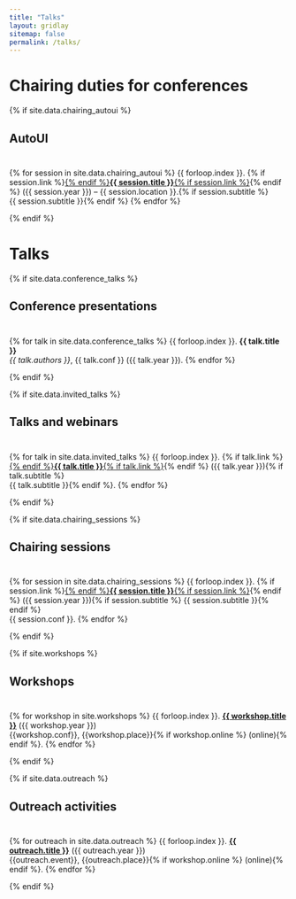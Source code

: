 ```yaml
---
title: "Talks"
layout: gridlay
sitemap: false
permalink: /talks/
---
```


# Chairing duties for conferences

{% if site.data.chairing_autoui %}
## AutoUI
<div class="rowl1" style="padding-top: 10px;">

{% for session in site.data.chairing_autoui %}
{{ forloop.index }}. {% if session.link %}<a href="{{ session.link }}" target="_blank">{% endif %}<strong>{{ session.title }}</strong>{% if session.link %}</a>{% endif %} ({{ session.year }}) – {{ session.location }}.{% if session.subtitle %}</br>{{ session.subtitle }}{% endif %}
{% endfor %}
</div>
{% endif %}

# Talks

{% if site.data.conference_talks %}
## Conference presentations
<div class="rowl1" style="padding-top: 10px;">

{% for talk in site.data.conference_talks %}
{{ forloop.index }}. <strong>{{ talk.title }}</strong> <br/> <i>{{ talk.authors }}</i>, {{ talk.conf }} ({{ talk.year }}).
{% endfor %}
</div>
{% endif %}

{% if site.data.invited_talks %}
## Talks and webinars
<div class="rowl1" style="padding-top: 10px;">

{% for talk in site.data.invited_talks %}
{{ forloop.index }}. {% if talk.link %}<a href="{{ talk.link }}" target="_blank">{% endif %}<strong>{{ talk.title }}</strong>{% if talk.link %}</a>{% endif %} ({{ talk.year }}){% if talk.subtitle %}<br>{{ talk.subtitle }}{% endif %}.
{% endfor %}
</div>
{% endif %}

{% if site.data.chairing_sessions %}
## Chairing sessions
<div class="rowl1" style="padding-top: 10px;">

{% for session in site.data.chairing_sessions %}
{{ forloop.index }}. {% if session.link %}<a href="{{ session.link }}" target="_blank">{% endif %}<strong>{{ session.title }}</strong>{% if session.link %}</a>{% endif %} ({{ session.year }}){% if session.subtitle %} {{ session.subtitle }}{% endif %}<br/>{{ session.conf }}.
{% endfor %}
</div>
{% endif %}

{% if site.workshops %}
## Workshops
<div class="rowl1" style="padding-top: 10px;">

{% for workshop in site.workshops %}
{{ forloop.index }}. <a href="{{ site.baseurl }}{{ workshop.url | replace:'.html', '' }}" target="_blank"><strong>{{ workshop.title }}</strong></a> ({{ workshop.year }})<br/> {{workshop.conf}}, {{workshop.place}}{% if workshop.online %} (online){% endif %}.
{% endfor %}
</div>
{% endif %}

{% if site.data.outreach %}
## Outreach activities
<div class="rowl1" style="padding-top: 10px;">

{% for outreach in site.data.outreach %}
{{ forloop.index }}. <a href="{{ site.baseurl }}{{ outreach.url | replace:'.html', '' }}" target="_blank"><strong>{{ outreach.title }}</strong></a> ({{ outreach.year }})<br/> {{outreach.event}}, {{outreach.place}}{% if workshop.online %} (online){% endif %}.
{% endfor %}
</div>
{% endif %} 